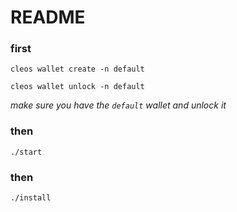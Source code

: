 # README



### first
`cleos wallet create -n default`

`cleos wallet unlock -n default`

*make sure you have the `default` wallet and unlock it*

### then
`./start`

### then
`./install`
